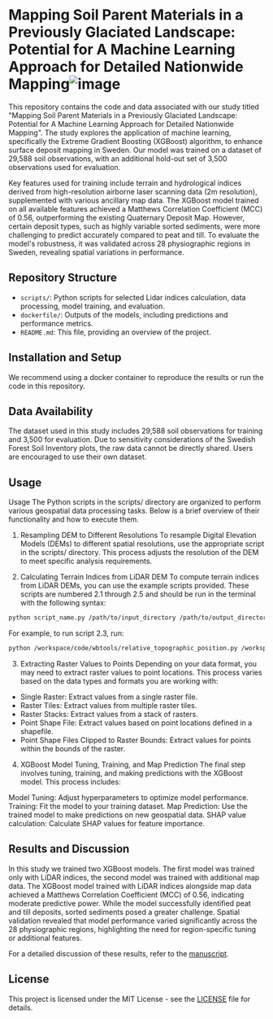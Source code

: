 # Mapping Soil Parent Materials in a Previously Glaciated Landscape: Potential for A Machine Learning Approach for Detailed Nationwide Mapping![image](https://github.com/user-attachments/assets/8366d00d-b5c3-414e-b507-91cffcdbf5d8)


This repository contains the code and data associated with our study titled "Mapping Soil Parent Materials in a Previously Glaciated Landscape: Potential for A Machine Learning Approach for Detailed Nationwide Mapping". The study explores the application of machine learning, specifically the Extreme Gradient Boosting (XGBoost) algorithm, to enhance surface deposit mapping in Sweden. Our model was trained on a dataset of 29,588 soil observations, with an additional hold-out set of 3,500 observations used for evaluation.

Key features used for training include terrain and hydrological indices derived from high-resolution airborne laser scanning data (2m resolution), supplemented with various ancillary map data. The XGBoost model trained on all available features achieved a Matthews Correlation Coefficient (MCC) of 0.56, outperforming the existing Quaternary Deposit Map. However, certain deposit types, such as highly variable sorted sediments, were more challenging to predict accurately compared to peat and till. To evaluate the model's robustness, it was validated across 28 physiographic regions in Sweden, revealing spatial variations in performance.

## Repository Structure

- `scripts/`: Python scripts for selected Lidar indices calculation, data processing, model training, and evaluation. 
- `dockerfile/`: Outputs of the models, including predictions and performance metrics.
- `README.md`: This file, providing an overview of the project.

## Installation and Setup

We recommend using a docker container to reproduce the results or run the code in this repository.

## Data Availability

The dataset used in this study includes 29,588 soil observations for training and 3,500 for evaluation. Due to sensitivity considerations of the Swedish Forest Soil Inventory plots, the raw data cannot be directly shared. Users are encouraged to use their own dataset.

## Usage
Usage
The Python scripts in the scripts/ directory are organized to perform various geospatial data processing tasks. Below is a brief overview of their functionality and how to execute them.

1. Resampling DEM to Different Resolutions
To resample Digital Elevation Models (DEMs) to different spatial resolutions, use the appropriate script in the scripts/ directory. This process adjusts the resolution of the DEM to meet specific analysis requirements.

2. Calculating Terrain Indices from LiDAR DEM
To compute terrain indices from LiDAR DEMs, you can use the example scripts provided. These scripts are numbered 2.1 through 2.5 and should be run in the terminal with the following syntax:
```bash
python script_name.py /path/to/input_directory /path/to/output_directory extra_argument
```
For example, to run script 2.3, run:
```bash
python /workspace/code/wbtools/relative_topographic_position.py /workspace/data/wbt/folder1/ /workspace/data/wbt/folder1_ruggedness/ 11
```

3. Extracting Raster Values to Points
Depending on your data format, you may need to extract raster values to point locations. This process varies based on the data types and formats you are working with:

- Single Raster: Extract values from a single raster file.
- Raster Tiles: Extract values from multiple raster tiles.
- Raster Stacks: Extract values from a stack of rasters.
- Point Shape File: Extract values based on point locations defined in a shapefile.
- Point Shape Files Clipped to Raster Bounds: Extract values for points within the bounds of the raster.

4. XGBoost Model Tuning, Training, and Map Prediction
The final step involves tuning, training, and making predictions with the XGBoost model. This process includes:

Model Tuning: Adjust hyperparameters to optimize model performance.
Training: Fit the model to your training dataset.
Map Prediction: Use the trained model to make predictions on new geospatial data.
SHAP value calculation: Calculate SHAP values for feature importance.

## Results and Discussion

In this study we trained two XGBoost models. The first model was trained only with LiDAR indices, the second model was trained with additional map data. The XGBoost model trained with LiDAR indices alongside map data achieved a Matthews Correlation Coefficient (MCC) of 0.56, indicating moderate predictive power. While the model successfully identified peat and till deposits, sorted sediments posed a greater challenge. Spatial validation revealed that model performance varied significantly across the 28 physiographic regions, highlighting the need for region-specific tuning or additional features.

For a detailed discussion of these results, refer to the [manuscript]([link-to-manuscript](https://www.sciencedirect.com/science/article/pii/S2352009424001524?via%3Dihub)).

## License

This project is licensed under the MIT License - see the [LICENSE](LICENSE) file for details.
